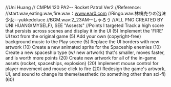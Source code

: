 //Uni Huang
// CMPM 120 PA2-- Rocket Patrol Ver2
//Reference:
//start.wav,eating.wav,fire.wav：www.ear0.com
//Ringo.wav:林檎売りの泡沫少女--yukkedoluce
//BGM.wav:2_23AM--しゃろう
//ALL PNG CREATED BY UNI HUANG(MYSELF), SEE "Assests"
//Points I targeted
Track a high score that persists across scenes and display it in the UI (5)
Implement the 'FIRE' UI text from the original game (5)
Add your own (copyright-free) background music to the Play scene (5)
Replace the UI borders with new artwork (10)
Create a new animated sprite for the Spaceship enemies (10)
Create a new spaceship type (w/ new artwork) that's smaller, moves faster, and is worth more points (20)
Create new artwork for all of the in-game assets (rocket, spaceships, explosion) (20) 
Implement mouse control for player movement and mouse click to fire (20)
Redesign the game's artwork, UI, and sound to change its theme/aesthetic (to something other than sci-fi) (60)

